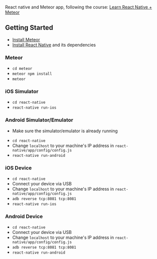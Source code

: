 React native and Meteor app, following the course: [Learn React Native + Meteor](http://handlebarlabs.teachable.com/p/react-native-meteor)

## Getting Started

- [Install Meteor](https://www.meteor.com/install)
- [Install React Native](https://facebook.github.io/react-native/docs/getting-started.html#content) and its dependencies

### Meteor

- `cd meteor`
- `meteor npm install`
- `meteor`

### iOS Simulator

- `cd react-native`
- `react-native run-ios`

### Android Simulator/Emulator

* Make sure the simulator/emulator is already running

- `cd react-native`
- Change `localhost` to your machine's IP address in `react-native/app/config/config.js`
- `react-native run-android`

### iOS Device

- `cd react-native`
- Connect your device via USB
- Change `localhost` to your machine's IP address in `react-native/app/config/config.js`
- `adb reverse tcp:8081 tcp:8081`
- `react-native run-ios`

### Android Device

- `cd react-native`
- Connect your device via USB
- Change `localhost` to your machine's IP address in `react-native/app/config/config.js`
- `adb reverse tcp:8081 tcp:8081`
- `react-native run-android`
